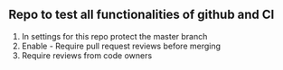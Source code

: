 ## Repo to test all functionalities of github and CI
1. In settings for this repo protect the master branch
2. Enable - Require pull request reviews before merging
3. Require reviews from code owners

